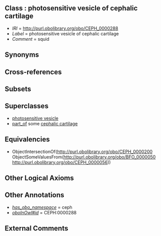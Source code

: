 
## Class : photosensitive vesicle of cephalic cartilage

 * *IRI* = http://purl.obolibrary.org/obo/CEPH_0000288
 * *Label* = photosensitive vesicle of cephalic cartilage
 * *Comment* = squid

## Synonyms


## Cross-references


## Subsets


## Superclasses

 * [photosensitive vesicle](../../CEPH/00/CEPH_0000200.md)
 * [part_of](../../BFO/50/BFO_0000050.md) some [cephalic cartilage](../../CEPH/56/CEPH_0000056.md)

## Equivalencies

 * ObjectIntersectionOf(<http://purl.obolibrary.org/obo/CEPH_0000200> ObjectSomeValuesFrom(<http://purl.obolibrary.org/obo/BFO_0000050> <http://purl.obolibrary.org/obo/CEPH_0000056>))

## Other Logical Axioms


## Other Annotations

 * *[has_obo_namespace](../../ce/oboInOwl#hasOBONamespace.md)* = ceph
 * *[oboInOwl#id](../../id/oboInOwl#id.md)* = CEPH:0000288

## External Comments

